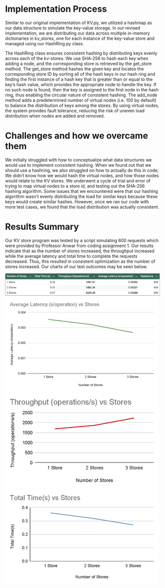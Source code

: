 # Implementation Process
Similar to our original implementation of KV.py, we utilized a hashmap as our data structure to simulate the key-value storage. In our revised implementation, we are distributing our data across multiple in-memory dictionaries in kv_stores, one for each instance of the key-value store and managed using our HashRing.py class.

The HashRing class ensures consistent hashing by distributing keys evenly across each of the kv-stores. We use SHA-256 to hash each key when adding a node, and the corresponding store is retrieved by the get_store method. The get_store method hashes the given key and locates the corresponding store ID by sorting all of the hash keys in our hash ring and finding the first instance of a hash key that is greater than or equal to the key’s hash value, which provides the appropriate node to handle the key. If no such node is found, then the key is assigned to the first node in the hash ring, thus enabling the circular nature of consistent hashing. The add_node method adds a predetermined number of virtual nodes (i.e. 100 by default) to balance the distribution of keys among the stores. By using virtual nodes, the system provides fault tolerance, reducing the risk of uneven load distribution when nodes are added and removed.

# Challenges and how we overcame them
We initially struggled with how to conceptualize what data structures we would use to implement consistent hashing. When we found out that we should use a hashring, we also struggled on how to actually do this in code; We didn’t know how we would hash the virtual nodes, and how those nodes would relate to the KV stores. We underwent a cycle of trial and error of trying to map virtual nodes to a store id, and testing out the SHA-256 hashing algorithm. Some issues that we encountered were that our hashing algorithm wasn’t evenly distributing the load for similar keys because these keys would create similar hashes. However, once we ran our code with more test cases, we found that the load distribution was actually consistent.

# Results Summary
Our KV store program was tested by a script simulating 600 requests which were provided by Professor Anwar from coding assignment 1. Our results indicate that as the number of stores increased, the throughput increased while the average latency and total time to complete the requests decreased. Thus, this resulted in consistent optimization as the number of stores increased. Our charts of our test outcomes may be seen below.

<img src="Graphs/table.png" alt="Screenshot" width="800"/>
<img src="Graphs/Average_latency.png" alt="Screenshot" width="500"/>
<img src="Graphs/Throughput.png" alt="Screenshot" width="500"/>
<img src="Graphs/Total_time.png" alt="Screenshot" width="500"/>
